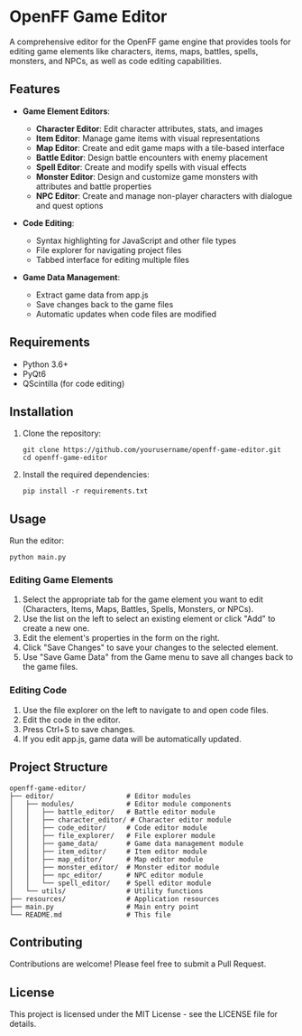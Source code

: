 # OpenFF Game Editor

A comprehensive editor for the OpenFF game engine that provides tools for editing game elements like characters, items, maps, battles, spells, monsters, and NPCs, as well as code editing capabilities.

## Features

- **Game Element Editors**:
  - **Character Editor**: Edit character attributes, stats, and images
  - **Item Editor**: Manage game items with visual representations
  - **Map Editor**: Create and edit game maps with a tile-based interface
  - **Battle Editor**: Design battle encounters with enemy placement
  - **Spell Editor**: Create and modify spells with visual effects
  - **Monster Editor**: Design and customize game monsters with attributes and battle properties
  - **NPC Editor**: Create and manage non-player characters with dialogue and quest options

- **Code Editing**:
  - Syntax highlighting for JavaScript and other file types
  - File explorer for navigating project files
  - Tabbed interface for editing multiple files

- **Game Data Management**:
  - Extract game data from app.js
  - Save changes back to the game files
  - Automatic updates when code files are modified

## Requirements

- Python 3.6+
- PyQt6
- QScintilla (for code editing)

## Installation

1. Clone the repository:
   ```
   git clone https://github.com/yourusername/openff-game-editor.git
   cd openff-game-editor
   ```

2. Install the required dependencies:
   ```
   pip install -r requirements.txt
   ```

## Usage

Run the editor:
```
python main.py
```

### Editing Game Elements

1. Select the appropriate tab for the game element you want to edit (Characters, Items, Maps, Battles, Spells, Monsters, or NPCs).
2. Use the list on the left to select an existing element or click "Add" to create a new one.
3. Edit the element's properties in the form on the right.
4. Click "Save Changes" to save your changes to the selected element.
5. Use "Save Game Data" from the Game menu to save all changes back to the game files.

### Editing Code

1. Use the file explorer on the left to navigate to and open code files.
2. Edit the code in the editor.
3. Press Ctrl+S to save changes.
4. If you edit app.js, game data will be automatically updated.

## Project Structure

```
openff-game-editor/
├── editor/                  # Editor modules
│   ├── modules/             # Editor module components
│   │   ├── battle_editor/   # Battle editor module
│   │   ├── character_editor/ # Character editor module
│   │   ├── code_editor/     # Code editor module
│   │   ├── file_explorer/   # File explorer module
│   │   ├── game_data/       # Game data management module
│   │   ├── item_editor/     # Item editor module
│   │   ├── map_editor/      # Map editor module
│   │   ├── monster_editor/  # Monster editor module
│   │   ├── npc_editor/      # NPC editor module
│   │   └── spell_editor/    # Spell editor module
│   └── utils/               # Utility functions
├── resources/               # Application resources
├── main.py                  # Main entry point
└── README.md                # This file
```

## Contributing

Contributions are welcome! Please feel free to submit a Pull Request.

## License

This project is licensed under the MIT License - see the LICENSE file for details.
